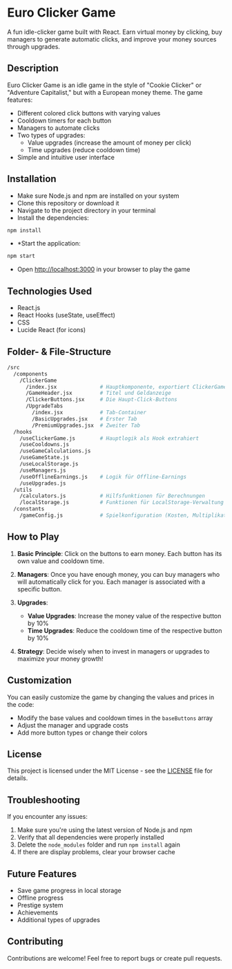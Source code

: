 # Euro Clicker Game

A fun idle-clicker game built with React. Earn virtual money by clicking, buy managers to generate automatic clicks, and improve your money sources through upgrades.

## Description

Euro Clicker Game is an idle game in the style of "Cookie Clicker" or "Adventure Capitalist," but with a European money theme. The game features:

- Different colored click buttons with varying values
- Cooldown timers for each button
- Managers to automate clicks
- Two types of upgrades:
  - Value upgrades (increase the amount of money per click)
  - Time upgrades (reduce cooldown time)
- Simple and intuitive user interface

## Installation

- Make sure Node.js and npm are installed on your system
- Clone this repository or download it
- Navigate to the project directory in your terminal
- Install the dependencies:

```bash
npm install
```

- *Start the application:

```bash
npm start
```

- Open [http://localhost:3000](http://localhost:3000) in your browser to play the game

## Technologies Used

- React.js
- React Hooks (useState, useEffect)
- CSS
- Lucide React (for icons)

## Folder- & File-Structure

```bash
/src
  /components
    /ClickerGame
      /index.jsx              # Hauptkomponente, exportiert ClickerGame
      /GameHeader.jsx         # Titel und Geldanzeige
      /ClickerButtons.jsx     # Die Haupt-Click-Buttons
      /UpgradeTabs
        /index.jsx            # Tab-Container
        /BasicUpgrades.jsx    # Erster Tab
        /PremiumUpgrades.jsx  # Zweiter Tab
  /hooks
    /useClickerGame.js        # Hauptlogik als Hook extrahiert
    /useCooldowns.js
    /useGameCalculations.js
    /useGameState.js
    /useLocalStorage.js
    /useManagers.js
    /useOfflineEarnings.js    # Logik für Offline-Earnings
    /useUpgrades.js
  /utils
    /calculators.js           # Hilfsfunktionen für Berechnungen
    /localStorage.js          # Funktionen für LocalStorage-Verwaltung
  /constants
    /gameConfig.js            # Spielkonfiguration (Kosten, Multiplikatoren, etc.)
```

## How to Play

1. **Basic Principle**: Click on the buttons to earn money. Each button has its own value and cooldown time.

2. **Managers**: Once you have enough money, you can buy managers who will automatically click for you. Each manager is associated with a specific button.

3. **Upgrades**:
   - **Value Upgrades**: Increase the money value of the respective button by 10%
   - **Time Upgrades**: Reduce the cooldown time of the respective button by 10%

4. **Strategy**: Decide wisely when to invest in managers or upgrades to maximize your money growth!

## Customization

You can easily customize the game by changing the values and prices in the code:

- Modify the base values and cooldown times in the `baseButtons` array
- Adjust the manager and upgrade costs
- Add more button types or change their colors

## License

This project is licensed under the MIT License - see the [LICENSE](LICENSE) file for details.

## Troubleshooting

If you encounter any issues:

1. Make sure you're using the latest version of Node.js and npm
2. Verify that all dependencies were properly installed
3. Delete the `node_modules` folder and run `npm install` again
4. If there are display problems, clear your browser cache

## Future Features

- Save game progress in local storage
- Offline progress
- Prestige system
- Achievements
- Additional types of upgrades

## Contributing

Contributions are welcome! Feel free to report bugs or create pull requests.
